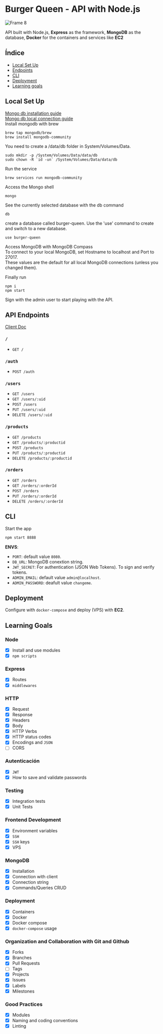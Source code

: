 # Burger Queen - API with Node.js
![Frame 8](https://user-images.githubusercontent.com/58056552/89217742-49e66980-d592-11ea-9f9d-a08846777529.png) 

API built with Node.js, **Express** as the framework, **MongoDB** as the database, **Docker** for the containers and services
like **EC2**

## Índice

* [Local Set Up](#local-set-up)
* [Endpoints](#api-endpoints)
* [CLI](#cli)
* [Deployment](#deployment)
* [Learning goals](#learning-goals)

## Local Set Up
[Mongo db installation guide](https://zellwk.com/blog/install-mongodb/) <br/>
[Mongo db local connection guide](https://zellwk.com/blog/local-mongodb/) <br/>
Install mongodb with brew
```
brew tap mongodb/brew
brew install mongodb-community
```
You need to create a /data/db folder in System/Volumes/Data.
```
sudo mkdir -p /System/Volumes/Data/data/db
sudo chown -R `id -un` /System/Volumes/Data/data/db
```
Run the service
```
brew services run mongodb-community
```
Access the Mongo shell
```
mongo
```

See the currently selected database with the db command

```
db
```

create a database called burger-queen. Use the 'use' command to create and switch to a new database.
```
use burger-queen
```

Access MongoDB with MongoDB Compass <br/>
To connect to your local MongoDB, set Hostname to localhost and Port to 27017. <br/>
These values are the default for all local MongoDB connections (unless you changed them).

Finally run
```
npm i
npm start
```

Sign with the admin user to start playing with the API.

## API Endpoints
[Client Doc](https://laboratoria.github.io/burger-queen-api/)

### `/`

* `GET /`

### `/auth`

* `POST /auth`

### `/users`

* `GET /users`
* `GET /users/:uid`
* `POST /users`
* `PUT /users/:uid`
* `DELETE /users/:uid`

### `/products`

* `GET /products`
* `GET /products/:productid`
* `POST /products`
* `PUT /products/:productid`
* `DELETE /products/:productid`

### `/orders`

* `GET /orders`
* `GET /orders/:orderId`
* `POST /orders`
* `PUT /orders/:orderId`
* `DELETE /orders/:orderId`

## CLI

Start the app
```sh
npm start 8888
```
**ENVS**:

* `PORT`: default value `8080`.
* `DB_URL`: MongoDB conextion string.
* `JWT_SECRET`: For authentication (JSON Web Tokens). To sign and verify tokens.
* `ADMIN_EMAIL`: default value `admin@localhost`.
* `ADMIN_PASSWORD`: deafult value `changeme`.

## Deployment

Configure with `docker-compose` and deploy (VPS) with **EC2**.

## Learning Goals
### Node

* [x] Install and use modules
* [x] `npm scripts`

### Express

* [x] Routes
* [x] `middlewares`

### HTTP

* [x] Request
* [x] Response
* [x] Headers
* [x] Body
* [x] HTTP Verbs
* [x] HTTP status codes
* [x] Encodings and `JSON`
* [ ] CORS

### Autenticación

* [x] `JWT`
* [x] How to save and validate passwords

### Testing

* [x] Integration tests
* [x] Unit Tests

### Frontend Development

* [x] Environment variables
* [x] `SSH`
* [x] `SSH` keys
* [x] VPS

### MongoDB

* [x] Installation
* [x] Connection with client
* [x] Connection string
* [x] Commands/Queries CRUD

### Deployment

* [x] Containers
* [x] Docker
* [x] Docker compose
* [x] `docker-compose` usage

### Organization and Collaboration with Git and Github

* [x] Forks
* [x] Branches
* [x] Pull Requests
* [ ] Tags
* [x] Projects
* [x] Issues
* [x] Labels
* [x] Milestones

### Good Practices

* [x] Modules
* [x] Naming and coding conventions
* [x] Linting
